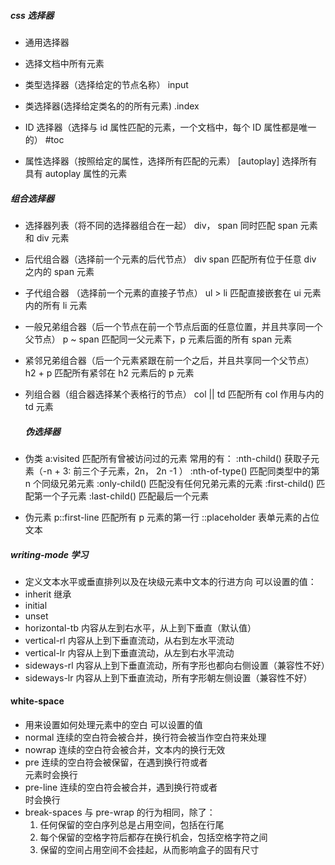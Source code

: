 ##### css 选择器

- 通用选择器

* 选择文档中所有元素

- 类型选择器（选择给定的节点名称）
  input

- 类选择器(选择给定类名的的所有元素)
  .index

- ID 选择器（选择与 id 属性匹配的元素，一个文档中，每个 ID 属性都是唯一的）
  #toc

- 属性选择器（按照给定的属性，选择所有匹配的元素）
  [autoplay] 选择所有具有 autoplay 属性的元素

##### 组合选择器

- 选择器列表（将不同的选择器组合在一起）
  div， span 同时匹配 span 元素和 div 元素

- 后代组合器（选择前一个元素的后代节点）
  div span 匹配所有位于任意 div 之内的 span 元素

- 子代组合器 （选择前一个元素的直接子节点）
  ul > li 匹配直接嵌套在 ui 元素内的所有 li 元素

- 一般兄弟组合器（后一个节点在前一个节点后面的任意位置，并且共享同一个父节点）
  p ~ span 匹配同一父元素下，p 元素后面的所有 span 元素

- 紧邻兄弟组合器（后一个元素紧跟在前一个之后，并且共享同一个父节点）
  h2 + p 匹配所有紧邻在 h2 元素后的 p 元素

- 列组合器（组合器选择某个表格行的节点）
  col || td 匹配所有 col 作用与内的 td 元素

  ##### 伪选择器

- 伪类
  a:visited 匹配所有曾被访问过的元素
  常用的有：
  :nth-child() 获取子元素（-n + 3: 前三个子元素，2n， 2n -1 ）
  :nth-of-type() 匹配同类型中的第 n 个同级兄弟元素
  :only-child() 匹配没有任何兄弟元素的元素
  :first-child() 匹配第一个子元素
  :last-child() 匹配最后一个元素

- 伪元素
  p::first-line 匹配所有 p 元素的第一行
  ::placeholder 表单元素的占位文本

##### writing-mode 学习

- 定义文本水平或垂直排列以及在块级元素中文本的行进方向
  可以设置的值：
- inherit 继承
- initial
- unset
- horizontal-tb 内容从左到右水平，从上到下垂直（默认值）
- vertical-rl 内容从上到下垂直流动，从右到左水平流动
- vertical-lr 内容从上到下垂直流动，从左到右水平流动
- sideways-rl 内容从上到下垂直流动，所有字形也都向右侧设置（兼容性不好）
- sideways-lr 内容从上到下垂直流动，所有字形朝左侧设置（兼容性不好）

#### white-space

- 用来设置如何处理元素中的空白
  可以设置的值
- normal 连续的空白符会被合并，换行符会被当作空白符来处理
- nowrap 连续的空白符会被合并，文本内的换行无效
- pre 连续的空白符会被保留，在遇到换行符或者<br>元素时会换行
- pre-line 连续的空白符会被合并，遇到换行符或者<br>时会换行
- break-spaces 与 pre-wrap 的行为相同，除了：
  1. 任何保留的空白序列总是占用空间，包括在行尾
  2. 每个保留的空格字符后都存在换行机会，包括空格字符之间
  3. 保留的空间占用空间不会挂起，从而影响盒子的固有尺寸
